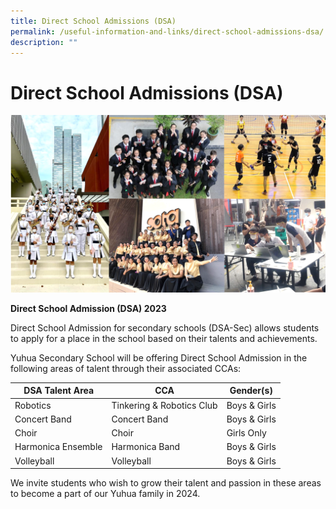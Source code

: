 ```yaml
---
title: Direct School Admissions (DSA)
permalink: /useful-information-and-links/direct-school-admissions-dsa/
description: ""
---
```

# **Direct School Admissions (DSA)**

![](/images/CCA%20achievements.png)

**Direct School Admission (DSA) 2023**

Direct School Admission for secondary schools (DSA-Sec) allows students to apply for a place in the school based on their talents and achievements.

Yuhua Secondary School will be offering Direct School Admission in the following areas of talent through their associated CCAs:



| DSA Talent Area | CCA | Gender(s) |
| -------- | -------- | -------- |
| Robotics     | Tinkering &amp; Robotics Club     | Boys &amp; Girls     |
| Concert Band    | Concert Band     | Boys &amp; Girls     |
| Choir     | Choir     | Girls Only     |
| Harmonica Ensemble     | Harmonica Band     | Boys &amp; Girls     |
| Volleyball     | Volleyball     | Boys &amp; Girls     |

We invite students who wish to grow their talent and passion in these areas to become a part of our Yuhua family in 2024.